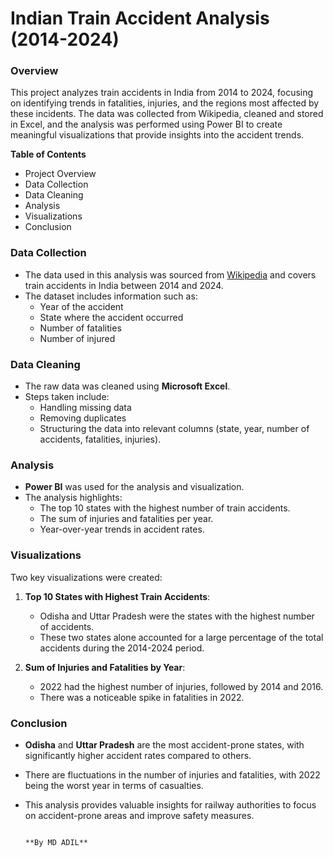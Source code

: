 # Indian Train Accident Analysis (2014-2024)

### Overview
This project analyzes train accidents in India from 2014 to 2024, focusing on identifying trends in fatalities, injuries, and the regions most affected by these incidents. The data was collected from Wikipedia, cleaned and stored in Excel, and the analysis was performed using Power BI to create meaningful visualizations that provide insights into the accident trends.

**Table of Contents**
- Project Overview
- Data Collection
- Data Cleaning
- Analysis
- Visualizations
- Conclusion


### Data Collection
- The data used in this analysis was sourced from [Wikipedia](https://en.wikipedia.org) and covers train accidents in India between 2014 and 2024.
- The dataset includes information such as:
  - Year of the accident
  - State where the accident occurred
  - Number of fatalities
  - Number of injured

### Data Cleaning
- The raw data was cleaned using **Microsoft Excel**.
- Steps taken include:
  - Handling missing data
  - Removing duplicates
  - Structuring the data into relevant columns (state, year, number of accidents, fatalities, injuries).

### Analysis
- **Power BI** was used for the analysis and visualization.
- The analysis highlights:
  - The top 10 states with the highest number of train accidents.
  - The sum of injuries and fatalities per year.
  - Year-over-year trends in accident rates.
  
### Visualizations
Two key visualizations were created:
1. **Top 10 States with Highest Train Accidents**:
   - Odisha and Uttar Pradesh were the states with the highest number of accidents.
   - These two states alone accounted for a large percentage of the total accidents during the 2014-2024 period.
   
2. **Sum of Injuries and Fatalities by Year**:
   - 2022 had the highest number of injuries, followed by 2014 and 2016.
   - There was a noticeable spike in fatalities in 2022.

### Conclusion
- **Odisha** and **Uttar Pradesh** are the most accident-prone states, with significantly higher accident rates compared to others.
- There are fluctuations in the number of injuries and fatalities, with 2022 being the worst year in terms of casualties.
- This analysis provides valuable insights for railway authorities to focus on accident-prone areas and improve safety measures.


                                                                                                **By MD ADIL**
